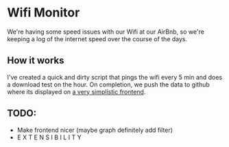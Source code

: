 # Wifi Monitor

We're having some speed issues with our Wifi at our AirBnb, so we're keeping
a log of the internet speed over the course of the days.

## How it works
I've created a quick and dirty script that pings the wifi every 5 min and does a download test on the hour. On completion, we push the data to github where its displayed on [a very simplistic frontend](https://foleyfactor.github.io/wifi_monitor).

## TODO:
 * Make frontend nicer (maybe graph definitely add filter)
 * E X T E N S I B I L I T Y
